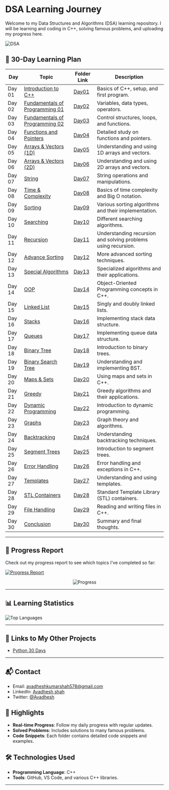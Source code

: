 
# DSA Learning Journey

Welcome to my Data Structures and Algorithms (DSA) learning repository.  I will be learning and coding in C++, solving famous problems, and uploading my progress here.


![DSA](https://via.placeholder.com/900x60.png?text=DSA+Learning+Journey) <!-- Replace with your own banner image -->

## 📅 30-Day Learning Plan

| Day  | Topic                        | Folder Link                                   | Description                                                                 |
|------|------------------------------|----------------------------------------------|-----------------------------------------------------------------------------|
| Day 01 | [Introduction to C++](Day-01)          | [Day01](https://github.com/avadheshgithub/DSA_Learning___)         | Basics of C++, setup, and first program.                                   |
| Day 02 | [Fundamentals of Programming 01](Day-02) | [Day02](https://github.com/avadheshgithub/DSA_Learning___)         | Variables, data types, operators.                                           |
| Day 03 | [Fundamentals of Programming 02](Day-03) | [Day03](https://github.com/avadheshgithub/DSA_Learning___)         | Control structures, loops, and functions.                                  |
| Day 04 | [Functions and Pointers](Day-04)        | [Day04](https://github.com/avadheshgithub/DSA_Learning___)         | Detailed study on functions and pointers.                                  |
| Day 05 | [Arrays & Vectors (1D)](Day-05)         | [Day05](https://github.com/avadheshgithub/DSA_Learning___)         | Understanding and using 1D arrays and vectors.                             |
| Day 06 | [Arrays & Vectors (2D)](Day-06)         | [Day06](https://github.com/avadheshgithub/DSA_Learning___)         | Understanding and using 2D arrays and vectors.                             |
| Day 07 | [String](Day-07)                       | [Day07](https://github.com/avadheshgithub/DSA_Learning___)         | String operations and manipulations.                                       |
| Day 08 | [Time & Complexity](Day-08)             | [Day08](https://github.com/avadheshgithub/DSA_Learning___)         | Basics of time complexity and Big O notation.                             |
| Day 09 | [Sorting](Day-09)                      | [Day09](https://github.com/avadheshgithub/DSA_Learning___)         | Various sorting algorithms and their implementation.                      |
| Day 10 | [Searching](Day-10)                    | [Day10](https://github.com/avadheshgithub/DSA_Learning___)         | Different searching algorithms.                                            |
| Day 11 | [Recursion](Day-11)                    | [Day11](https://github.com/avadheshgithub/DSA_Learning___)         | Understanding recursion and solving problems using recursion.             |
| Day 12 | [Advance Sorting](Day-12)               | [Day12](https://github.com/avadheshgithub/DSA_Learning___)         | More advanced sorting techniques.                                          |
| Day 13 | [Special Algorithms](Day-13)            | [Day13](https://github.com/avadheshgithub/DSA_Learning___)         | Specialized algorithms and their applications.                            |
| Day 14 | [OOP](Day-14)                          | [Day14](https://github.com/avadheshgithub/DSA_Learning___)         | Object-Oriented Programming concepts in C++.                               |
| Day 15 | [Linked List](Day-15)                  | [Day15](https://github.com/avadheshgithub/DSA_Learning___)         | Singly and doubly linked lists.                                            |
| Day 16 | [Stacks](Day-16)                       | [Day16](https://github.com/avadheshgithub/DSA_Learning___)         | Implementing stack data structure.                                         |
| Day 17 | [Queues](Day-17)                       | [Day17](https://github.com/avadheshgithub/DSA_Learning___)         | Implementing queue data structure.                                         |
| Day 18 | [Binary Tree](Day-18)                  | [Day18](https://github.com/avadheshgithub/DSA_Learning___)         | Introduction to binary trees.                                              |
| Day 19 | [Binary Search Tree](Day-19)            | [Day19](https://github.com/avadheshgithub/DSA_Learning___)         | Understanding and implementing BST.                                        |
| Day 20 | [Maps & Sets](Day-20)                  | [Day20](https://github.com/avadheshgithub/DSA_Learning___)         | Using maps and sets in C++.                                                |
| Day 21 | [Greedy](Day-21)                       | [Day21](https://github.com/avadheshgithub/DSA_Learning___)         | Greedy algorithms and their applications.                                  |
| Day 22 | [Dynamic Programming](Day-22)           | [Day22](https://github.com/avadheshgithub/DSA_Learning___)         | Introduction to dynamic programming.                                       |
| Day 23 | [Graphs](Day-23)                       | [Day23](https://github.com/avadheshgithub/DSA_Learning___)         | Graph theory and algorithms.                                               |
| Day 24 | [Backtracking](Day-24)                  | [Day24](https://github.com/avadheshgithub/DSA_Learning___)         | Understanding backtracking techniques.                                     |
| Day 25 | [Segment Trees](Day-25)                 | [Day25](https://github.com/avadheshgithub/DSA_Learning___)         | Introduction to segment trees.                                             |
| Day 26 | [Error Handling](Day-26)                | [Day26](https://github.com/avadheshgithub/DSA_Learning___)         | Error handling and exceptions in C++.                                      |
| Day 27 | [Templates](Day-27)                    | [Day27](https://github.com/avadheshgithub/DSA_Learning___)         | Understanding and using templates.                                         |
| Day 28 | [STL Containers](Day-28)                | [Day28](https://github.com/avadheshgithub/DSA_Learning___)         | Standard Template Library (STL) containers.                                |
| Day 29 | [File Handling](Day-29)                 | [Day29](https://github.com/avadheshgithub/DSA_Learning___)         | Reading and writing files in C++.                                          |
| Day 30 | [Conclusion](Day-30)                   | [Day30](https://github.com/avadheshgithub/DSA_Learning___)         | Summary and final thoughts.                                                |

---
## 🚀 Progress Report

Check out my progress report to see which topics I've completed so far:

[![Progress Report](https://progress-bar.dev/10/?scale=30&title=DSA%20Progress&width=700&color=5d5d6e&suffix=%20days)](https://github.com/avadheshgithub/DSA-Learning)


<p align="center">
  <img src="https://img.shields.io/static/v1?label=Progress&message=10%2F30&color=brightgreen" alt="Progress">
</p>

---
## 📊 Learning Statistics

![Top Languages](https://github-readme-stats.vercel.app/api/top-langs/?username=avadheshgithub&layout=compact&theme=radical)

---
## 🔗 Links to My Other Projects
- [Python 30 Days](https://github.com/avadheshgithub/30-Days_Of-Python)
---
## 📬 Contact
- Email: avadheshkumarshah578@gmail.com
- LinkedIn: [Avadhesh shah](https://linkedin.com/in/avadhesh-kumar-shah)
- Twitter: [@Avadhesh](https://twitter.com/Avadhesh-shah)


## 🌟 Highlights
- **Real-time Progress**: Follow my daily progress with regular updates.
- **Solved Problems**: Includes solutions to many famous problems.
- **Code Snippets**: Each folder contains detailed code snippets and examples.

## 🛠 Technologies Used
- **Programming Language**: C++
- **Tools**: GitHub, VS Code, and various C++ libraries.

---



